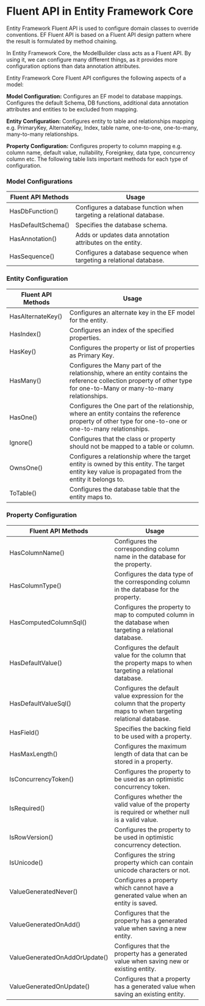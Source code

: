 # Fluent API in Entity Framework Core

Entity Framework Fluent API is used to configure domain classes to override conventions. EF Fluent API is based on a Fluent API design pattern where the result is formulated by method chaining.

In Entity Framework Core, the ModelBuilder class acts as a Fluent API. By using it, we can configure many different things, as it provides more configuration options than data annotation attributes.

Entity Framework Core Fluent API configures the following aspects of a model:

**Model Configuration:** Configures an EF model to database mappings. Configures the default Schema, DB functions, additional data annotation attributes and entities to be excluded from mapping.

**Entity Configuration:** Configures entity to table and relationships mapping e.g. PrimaryKey, AlternateKey, Index, table name, one-to-one, one-to-many, many-to-many relationships.

**Property Configuration:** Configures property to column mapping e.g. column name, default value, nullability, Foreignkey, data type, concurrency column etc.
The following table lists important methods for each type of configuration.

### Model Configurations

|  Fluent API Methods  |  Usage	 |
|---	|---	|
|  HasDbFunction() 	|  Configures a database function when targeting a relational database.  	| 
|  HasDefaultSchema()  	|  Specifies the database schema. 	|
|  HasAnnotation()  	|   Adds or updates data annotation attributes on the entity. 	|
|  HasSequence() 	|  Configures a database sequence when targeting a relational database. 	|

### Entity Configuration

|  Fluent API Methods  |  Usage	 |
|---	|---	|
|  HasAlternateKey()  	|  Configures an alternate key in the EF model for the entity. 	|
|  HasIndex() 	|   Configures an index of the specified properties.	|
|  HasKey() 	|  Configures the property or list of properties as Primary Key.	|
|  HasMany() 	|  Configures the Many part of the relationship, where an entity contains the reference collection property of other type for one-to-Many or many-to-many relationships. 	|
|  HasOne() 	|  Configures the One part of the relationship, where an entity contains the reference property of other type for one-to-one or one-to-many relationships.	|
|  Ignore() 	|  Configures that the class or property should not be mapped to a table or column. 	|
|  OwnsOne()	|  Configures a relationship where the target entity is owned by this entity. The target entity key value is propagated from the entity it belongs to. 	|
|  ToTable() 	|  Configures the database table that the entity maps to. 	|

### Property Configuration

|  Fluent API Methods  |  Usage	 |
|---	|---	|
|  HasColumnName() 	|  Configures the corresponding column name in the database for the property. 	|
|  HasColumnType() 	|  Configures the data type of the corresponding column in the database for the property. 	|
|  HasComputedColumnSql() 	|   Configures the property to map to computed column in the database when targeting a relational database.	|
|  HasDefaultValue() 	|  Configures the default value for the column that the property maps to when targeting a relational database. 	|
|  HasDefaultValueSql() 	|  Configures the default value expression for the column that the property maps to when targeting relational database. 	|
|  HasField() 	|  Specifies the backing field to be used with a property. 	|
|  HasMaxLength() 	|  Configures the maximum length of data that can be stored in a property. 	|
|  IsConcurrencyToken() 	|  Configures the property to be used as an optimistic concurrency token.	|
|  IsRequired() 	|  Configures whether the valid value of the property is required or whether null is a valid value. 	|
|  IsRowVersion() 	|  Configures the property to be used in optimistic concurrency detection. 	|
|  IsUnicode() 	|  Configures the string property which can contain unicode characters or not.  	|
|  ValueGeneratedNever() 	|  Configures a property which cannot have a generated value when an entity is saved. 	|
|  ValueGeneratedOnAdd() 	|  Configures that the property has a generated value when saving a new entity. 	|
|  ValueGeneratedOnAddOrUpdate() 	|  Configures that the property has a generated value when saving new or existing entity. 	|
|  ValueGeneratedOnUpdate() 	|  Configures that a property has a generated value when saving an existing entity. 	|
